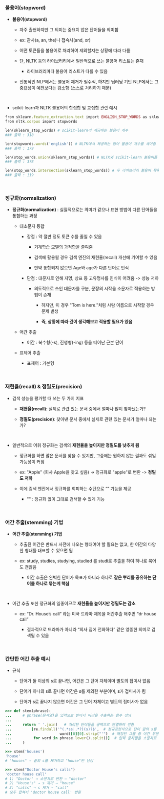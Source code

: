 ### 불용어(stopword)

- **불용어(stopword)**

    - 자주 출현하지만 그 의미는 중요치 않은 단어들을 의미함
 
    - ex: 관사(a, an, the)나 접속사(and, or)
 
    - 어떤 토큰들을 불용어로 처리하여 제외할지는 상황에 따라 다름
    
    - 단, NLTK 등의 라이브러리에서 일반적으로 쓰는 불용어 리스트는 존재
 
        - 라이브러리마다 불용어 리스트가 다를 수 있음  
 
    - 전통적인 NLP에서는 불용어 제거가 필수적, 하지만 딥러닝 기반 NLP에서는 그 중요성이 예전보다는 감소함 (스스로 처리하기 때문)
  
<br/>

- scikit-learn과 NLTK 불용어의 합집합 및 교집합 관련 예시

```ruby
from sklearn.feature_extraction.text import ENGLISH_STOP_WORDS as sklearn_stop_words
from nltk.corpus import stopwords

len(sklearn_stop_words) # scikit-learn이 제공하는 불용어 개수
### 출력 : 318

len(stopwords.words('english')) # NLTK에서 제공하는 영어 불용어 개수를 세어줌 
### 출력 : 179

len(stop_words.union(sklearn_stop_words)) # NLTK와 scikit-learn 불용어를 합쳐서 중복 없이 모은 총 개수를 계산
### 출력 : 378

len(stop_words.intersection(sklearn_stop_words)) # 두 라이브러리 불용어 목록에서 공통으로 들어 있는 단어 개수를 계산
### 출력 : 119
```

<br/>

### 정규화(normalization)

- **정규화(normalization)** : 실질적으로는 의미가 같으나 표현 방법이 다른 단어들을 통합하는 과정

    - 대소문자 통합
 
        - 장점 : 약 절반 정도 토큰 수를 줄일 수 있음
     
            -  기계학습 모델의 과적합을 줄여줌
         
            -  검색에 활용될 경우 검색 엔진의 재현율(recall) 개선에 기여할 수 있음
         
            -  만약 통합되지 않으면 Age와 age가 다른 단어로 인식
     
        - 단점 : 대문자로 인해 지명, 상표 등 고유명사를 인식이 어려움 -> 성능 저하
     
            - 의도적으로 쓰인 대문자를 구분, 문장의 시작을 소문자로 적용하는 방법이 존재
         
                - 하지만, 이 경우 "Tom is here."처럼 사람 이름으로 시작할 경우 문제 발생
             
                - **즉, 상황에 따라 깊이 생각해보고 적용할 필요가 있음**
    
    - 어간 추출
 
        - 어간 : 복수형(-s), 진행형(-ing) 등을 떼어난 근본 단어 
    
    - 표제어 추출
 
        - 표제어 : 기본형

<br/>

### 재현율(recall) & 정밀도(precision)

- 검색 성능을 평가할 때 쓰는 두 가지 지표

    - **재현율(recall)**: 실제로 관련 있는 문서 중에서 얼마나 많이 찾아냈는가?

    - **정밀도(precision)**: 찾아낸 문서 중에서 실제로 관련 있는 문서가 얼마나 되는가?

<br/>

- 일반적으로 어휘 정규화는 검색의 **재현율을 높이지만 정밀도를 낮추게 됨**

    - 정규화를 하면 많은 문서를 찾을 수 있지만, 그중에는 원하지 않는 결과도 섞일 가능성이 커짐 
    
    - ex: "Apple" (회사 Apple을 찾고 싶음) -> 정규화로 "apple"로 변환 -> **정밀도 저하**
    
    - 이에 검색 엔진에서 정규화를 회피하는 수단으로 “” 기능을 제공
     
       - "" : 정규화 없이 그대로 검색할 수 있게 기능

<br/>

### 어간 추출(stemming) 기법

- **어간 추출(stemming) 기법**

    - 추출된 어간은 반드시 사전에 나오는 형태여야 할 필요는 없고, 한 어간의 다양한 형태를 대표할 수 있으면 됨
 
    - ex: study, studies, studying, studied 를 studi로 추출을 하여 하나로 묶어도 괜찮음
 
       - 어간 추출은 완벽한 단어가 목표가 아니라 하나로 **같은 뿌리를 공유하는 단어를 하나로 묶는게 핵심**

<br/>

- 어간 추출 또한 정규화의 일종이므로 **재현율을 높이지만 정밀도는 감소**

    - ex:  “Dr. House’s call” 라는 미국 드라마 제목을 어간추출 해주면 “dr house call”
 
        - 결과적으로 드라마가 아니라 “의사 집에 전화하다” 같은 엉뚱한 의미로 검색될 수 있음 

<br/>

### 간단한 어간 추출 예시 

- 규칙
 
    - 단어가 둘 이상의 s로 끝나면, 어간은 그 단어 자체이며 별도의 접미사 없음
    
    - 단어가 하나의 s로 끝나면 어간은 s를 제외한 부분이며, s가 접미사가 됨
   
    - 단어가 s로 끝나지 않으면 어간은 그 단어 자체이고 별도의 접미사가 없음


```ruby
>>> def stem(phrase):  
...     # phrase(문자열)을 입력으로 받아서 어간을 추출하는 함수 정의
...     
...     return ' '.join(   # 처리된 단어들을 공백으로 연결하여 반환
...         [re.findall('^(.*ss|.*?)(s)?$',  # 정규표현식으로 단어 끝의 s를 구분
...                      word)[0][0].strip("'")  # 매칭된 그룹 중 어간 부분만 추출
...          for word in phrase.lower().split()]  # 입력 문자열을 소문자로 바꾸고 단어 단위로 나눈 후 반복
...     )

>>> stem('houses')
'house'  
# "houses" → 끝의 s를 제거하고 "house"만 남김

>>> stem("Doctor House's calls")
'doctor house call'
# 1) "Doctor" → 소문자로 변환 → "doctor"
# 2) "House's" → s 제거 → "house"
# 3) "calls" → s 제거 → "call"
# 모두 합쳐서 'doctor house call' 반환
```














































































